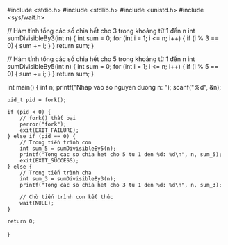#include <stdio.h>
#include <stdlib.h>
#include <unistd.h>
#include <sys/wait.h>

// Hàm tính tổng các số chia hết cho 3 trong khoảng từ 1 đến n
int sumDivisibleBy3(int n) {
    int sum = 0;
    for (int i = 1; i <= n; i++) {
        if (i % 3 == 0) {
            sum += i;
        }
    }
    return sum;
}

// Hàm tính tổng các số chia hết cho 5 trong khoảng từ 1 đến n
int sumDivisibleBy5(int n) {
    int sum = 0;
    for (int i = 1; i <= n; i++) {
        if (i % 5 == 0) {
            sum += i;
        }
    }
    return sum;
}

int main() {
    int n;
    printf("Nhap vao so nguyen duong n: ");
    scanf("%d", &n);

    pid_t pid = fork();

    if (pid < 0) {
        // fork() thất bại
        perror("fork");
        exit(EXIT_FAILURE);
    } else if (pid == 0) {
        // Trong tiến trình con
        int sum_5 = sumDivisibleBy5(n);
        printf("Tong cac so chia het cho 5 tu 1 den %d: %d\n", n, sum_5);
        exit(EXIT_SUCCESS);
    } else {
        // Trong tiến trình cha
        int sum_3 = sumDivisibleBy3(n);
        printf("Tong cac so chia het cho 3 tu 1 den %d: %d\n", n, sum_3);
        
        // Chờ tiến trình con kết thúc
        wait(NULL);
    }

    return 0;
}
